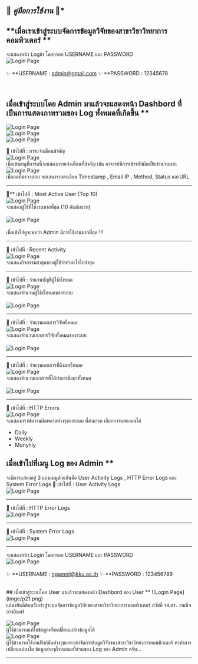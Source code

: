 
## 📌 *คู่มือการใช้งาน* 📌*  

##  **เมื่อเราเข้าสู่ระบบจัดการข้อมูลวิจัยของสาขาวิชาวิทยาการคอมพิวเตอร์ **  
จะแสดงหน้า Login โดยกรอก
USERNAME และ PASSWORD <br>
![Login Page](imge/p1.png) <br>
<br>
✨ **USERNAME : admin@gmail.com
✨ **PASSWORD : 12345678

<br>

## เมื่อเข้าสู่ระบบโดย Admin มาแล้วจะแสดงหน้า Dashbord ที่เป็นการแสดงภาพรวมของ Log ทั้งหมดที่เกิดขึ้น **
![Login Page](imge/p2.png) <br>
![Login Page](imge/p3.png) <br>
![Login Page](imge/p4.png) <br>


🔹 เข้าไปที่ :  การแจ้งเตือนสำคัญ <br>
![Login Page](imge/p11.png) <br>
เมื่อเข้ามาดูที่การ์ดนี้จะแสดงการแจ้งเตือนที่สำคัญ เช่น อาจารย์มีการเข้ารหัสผิดเป็นจำนวนมาก <br>
![Login Page](imge/p12.png) <br>
เมื่อกดที่ตรวจสอบ จะแสดงรายละเอียด Timestamp ,	Email	IP , Method,	Status และURL

-  -  -

🔹** เข้าไปที่ :  Most Active User (Top 10) <br>
![Login Page](imge/p5.png) <br>
จะแสดงผู้ใช้ที่ใช้งานมากที่สุด (10 อันดับแรก)<br>
<br>
![Login Page](imge/p14.png) <br>
<br>
เมื่อเข้าไปดูจะพบว่า Admin มีการใช้งานมากที่สุด !!!
-  -  -

🔹 เข้าไปที่ :  Recent Activity <br>
![Login Page](imge/p6.png) <br>
จะแสดงกิจกรรมล่าสุดของผู้ใช้ว่าทำอะไรไปล่าสุด <br>


-  -  -

🔹 เข้าไปที่ :  จำนวนบัญชีผู้ใช้ทั้งหมด <br>
![Login Page](imge/p7.png) <br>
จะแสดงจำนวนผู้ใช้ทั้งหมดของระบบ <br>
<br>
![Login Page](imge/p15.png) <br>
-  -  -

🔹 เข้าไปที่ :  จำนวนเอกสารวิจัยทั้งหมด <br>
![Login Page](imge/p8.png) <br>
จะแสดงจำนวนเอกสารวิจัยทั้งหมดของระบบ <br>
<br>
![Login Page](imge/p16.png) <br>
-  -  -

🔹 เข้าไปที่ :  จำนวนเอกสารที่ดึงมาทั้งหมด <br>
![Login Page](imge/p9.png) <br>
จะแสดงจำนวนเอกสารที่ได้ทำการดึงมาทั้งหมด <br>
<br>
![Login Page](imge/p17.png) <br>
-  -  -

🔹 เข้าไปที่ :   HTTP Errors <br>
![Login Page](imge/p10.png) <br>
จะแสดงกราฟความผิดพลาดต่างๆของระบบ ที่สามารถ เลือกการแสดงผลได้ 
- Daily
- Weekly
- Monyhly

## เมื่อเข้าไปที่เมนู Log ของ Admin ** <br>
จะมีการแสดงอยู่ 3 แถบเมนูด้วยกันคือ User Activity Logs , HTTP Error Logs และ System Error Logs
🔹 เข้าไปที่ :   User Activity Logs <br>
![Login Page](imge/p18.png) <br>

- - -

🔹 เข้าไปที่ :   HTTP Error Logs <br>
![Login Page](imge/p19.png) <br>

- - -

🔹 เข้าไปที่ :   System Error Logs <br>
![Login Page](imge/p20.png) <br>

- - -

จะแสดงหน้า Login โดยกรอก
USERNAME และ PASSWORD <br>
![Login Page](imge/p1.png) <br>
<br>
✨ **USERNAME : ngamnij@kku.ac.th
✨ **PASSWORD : 123456789

<br>
## เมื่อเข้าสู่ระบบโดย User มาแล้วจะแสดงหน้า Dashbord ของ User **
![Login Page](imge/p21.png) <br>
แสดงยินดีต้อนรับเข้าสู่ระบบจัดการข้อมูลวิจัยของสาขาวิชาวิทยาการคอมพิวเตอร์
สวัสดี รศ.ดร. งามนิจ อาจอินทร์
<br>

![Login Page](imge/p22.png) <br>
ผู้ใช้สามารถแก้ไขข้อมูลหรือเปลี่ยนแปลงข้อมูลได้
<br>
![Login Page](imge/p23.png) <br>
ผู้ใช้สามารถใช้งานฟังก์ชันต่างๆของระบบจัดการข้อมูลวิจัยของสาขาวิชาวิทยาการคอมพิวเตอร์ หาทำการเปลี่ยนแปลงใด ข้อมูลต่างๆก็จะแสดงที่ส่วนของ Log ของ Admin ครับ... <br>

***
